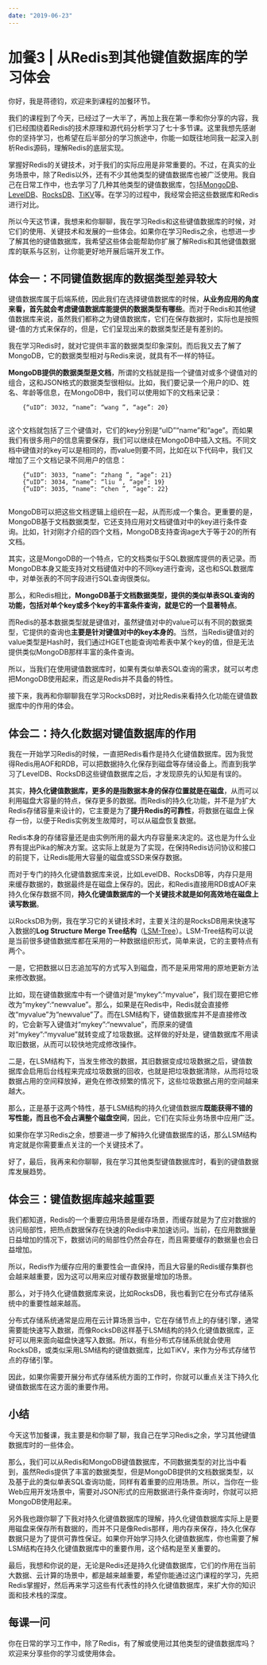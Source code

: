 ```yaml
---
date: "2019-06-23"
---  
```

      
# 加餐3 | 从Redis到其他键值数据库的学习体会
你好，我是蒋德钧，欢迎来到课程的加餐环节。

我们的课程到了今天，已经过了一大半了，再加上我在第一季和你分享的内容，我们已经围绕着Redis的技术原理和源代码分析学习了七十多节课。这里我想先感谢你的坚持学习，也希望在后半部分的学习旅途中，你能一如既往地同我一起深入剖析Redis源码，理解Redis的底层实现。

掌握好Redis的关键技术，对于我们的实际应用是非常重要的。不过，在真实的业务场景中，除了Redis以外，还有不少其他类型的键值数据库也被广泛使用。我自己在日常工作中，也去学习了几种其他类型的键值数据库，包括[MongoDB](http://www.mongodb.com)、[LevelDB](https://github.com/google/leveldb)、[RocksDB](http://rocksdb.org)、[TiKV](https://tikv.org)等。在学习的过程中，我经常会把这些数据库和Redis进行对比。

所以今天这节课，我想来和你聊聊，我在学习Redis和这些键值数据库的时候，对它们的使用、关键技术和发展的一些体会。如果你在学习Redis之余，也想进一步了解其他的键值数据库，我希望这些体会能帮助你扩展了解Redis和其他键值数据库的联系与区别，让你能更好地开展后端开发工作。

## 体会一：不同键值数据库的数据类型差异较大

键值数据库属于后端系统，因此我们在选择键值数据库的时候，**从业务应用的角度来看，首先就会考虑键值数据库能提供的数据类型有哪些**。而对于Redis和其他键值数据库来说，虽然我们都称之为键值数据库，它们在保存数据时，实际也是按照键-值的方式来保存的，但是，它们呈现出来的数据类型还是有差别的。

<!-- [[[read_end]]] -->

我在学习Redis时，就对它提供丰富的数据类型印象深刻。而后我又去了解了MongoDB，它的数据类型相对与Redis来说，就具有不一样的特征。

**MongoDB提供的数据类型是文档**，所谓的文档就是指一个键值对或多个键值对的组合，这和JSON格式的数据类型很相似。比如，我们要记录一个用户的ID、姓名、年龄等信息，在MongoDB中，我们可以使用如下的文档来记录：

```
    {“uID”: 3032, “name”: “wang ”, “age”: 20}
    

```

这个文档就包括了三个键值对，它们的key分别是“uID”“name”和“age”。而如果我们有很多用户的信息需要保存，我们可以继续在MongoDB中插入文档。不同文档中键值对的key可以是相同的，而value则要不同，比如在以下代码中，我们又增加了三个文档记录不同用户的信息：

```
    {“uID”: 3033, “name”: “zhang ”, “age”: 21}
    {“uID”: 3034, “name”: “liu ”, “age”: 19}
    {“uID”: 3035, “name”: “chen ”, “age”: 22}
    

```

MongoDB可以把这些文档逻辑上组织在一起，从而形成一个集合。更重要的是，MongoDB基于文档数据类型，它还支持应用对文档键值对中的key进行条件查询。比如，针对刚才介绍的四个文档，MongoDB支持查询age大于等于20的所有文档。

其实，这是MongoDB的一个特点，它的文档类似于SQL数据库提供的表记录。而MongoDB本身又能支持对文档键值对中的不同key进行查询，这也和SQL数据库中，对单张表的不同字段进行SQL查询很类似。

那么，和Redis相比，**MongoDB基于文档数据类型，提供的类似单表SQL查询的功能，包括对单个key或多个key的丰富条件查询，就是它的一个显著特点**。

而Redis的基本数据类型就是键值对，虽然键值对中的value可以有不同的数据类型，它提供的查询也**主要是针对键值对中的key本身的**。当然，当Redis键值对的value类型是Hash时，我们通过HGET也能查询哈希表中某个key的值，但是无法提供类似MongoDB那样丰富的条件查询。

所以，当我们在使用键值数据库时，如果有类似单表SQL查询的需求，就可以考虑把MongoDB使用起来，而这是Redis并不具备的特性。

接下来，我再和你聊聊我在学习RocksDB时，对比Redis来看持久化功能在键值数据库中的作用的体会。

## 体会二：持久化数据对键值数据库的作用

我在一开始学习Redis的时候，一直把Redis看作是持久化键值数据库。因为我觉得Redis用AOF和RDB，可以把数据持久化保存到磁盘等存储设备上。而直到我学习了LevelDB、RocksDB这些键值数据库之后，才发现原先的认知是有误的。

其实，**持久化键值数据库，更多的是指数据本身的保存位置就是在磁盘**，从而可以利用磁盘大容量的特点，保存更多的数据。而Redis的持久化功能，并不是为扩大Redis存储容量来设计的，它主要是为了**提升Redis的可靠性**，将数据在磁盘上保存一份，以便于Redis实例发生故障时，可以从磁盘恢复数据。

Redis本身的存储容量还是由实例所用的最大内存容量来决定的。这也是为什么业界有提出Pika的解决方案。这实际上就是为了实现，在保持Redis访问协议和接口的前提下，让Redis能用大容量的磁盘或SSD来保存数据。

而对于专门的持久化键值数据库来说，比如LevelDB、RocksDB等，内存只是用来缓存数据的，数据最终是在磁盘上保存的。因此，和Redis直接用RDB或AOF来持久化保存数据不同，**持久化键值数据库的一个关键技术就是如何高效地在磁盘上读写数据**。

以RocksDB为例，我在学习它的关键技术时，主要关注的是RocksDB用来快速写入数据的**Log Structure Merge Tree结构**（[LSM-Tree](http://xn--LSM-Tree-v07qv87p)）。LSM-Tree结构可以说是当前很多键值数据库都在采用的一种数据组织形式，简单来说，它的主要特点有两个。

一是，它把数据以日志追加写的方式写入到磁盘，而不是采用常用的原地更新方法来修改数据。

比如，现在键值数据库中有一个键值对是“mykey”:“myvalue”，我们现在要把它修改为“mykey”:“newvalue”。那么，如果是在Redis中，Redis就会直接修改“myvalue”为“newvalue”了。而在LSM结构下，键值数据库并不是直接修改的，它会新写入键值对“mykey”:“newvalue”，而原来的键值对“mykey”:“myvalue”就转变成了垃圾数据。这样做的好处是，键值数据库不用读取旧数据，从而可以较快地完成修改操作。

二是，在LSM结构下，当发生修改的数据，其旧数据变成垃圾数据之后，键值数据库会启用后台线程来完成垃圾数据的回收，也就是把垃圾数据清除，从而将垃圾数据占用的空间释放掉，避免在修改频繁的情况下，这些垃圾数据占用的空间越来越大。

那么，正是基于这两个特性，基于LSM结构的持久化键值数据库**既能获得不错的写性能，而且也不会占满整个磁盘空间**，因此，它们在实际业务场景中应用广泛。

如果你在学习Redis之余，想要进一步了解持久化键值数据库的话，那么LSM结构肯定就是你需要重点关注的一个关键技术了。

好了，最后，我再来和你聊聊，我在学习其他类型键值数据库时，看到的键值数据库发展趋势。

## 体会三：键值数据库越来越重要

我们都知道，Redis的一个重要应用场景是缓存场景，而缓存就是为了应对数据的访问局部性，把热点数据保存在快速的Redis中来加速访问。当前，在应用数据量日益增加的情况下，数据访问的局部性仍然会存在，而且需要缓存的数据量也会日益增加。

所以，Redis作为缓存应用的重要性会一直保持，而且大容量的Redis缓存集群也会越来越重要，因为这可以用来应对缓存数据量增加的场景。

那么，对于持久化键值数据库来说，比如RocksDB，我也看到它在分布式存储系统中的重要性越来越高。

分布式存储系统通常是应用在云计算场景当中，它在存储节点上的存储引擎，通常需要能快速写入数据，而像RocksDB这样基于LSM结构的持久化键值数据库，正好可以用来面向磁盘快速写入数据。所以，有些分布式存储系统就会使用RocksDB，或类似采用LSM结构的键值数据库，比如TiKV，来作为分布式存储节点的存储引擎。

因此，如果你需要开展分布式存储系统方面的工作时，你就可以重点关注下持久化键值数据库在这方面的重要作用。

## 小结

今天这节加餐课，我主要是和你聊了聊，我自己在学习Redis之余，学习其他键值数据库时的一些体会。

那么，我们可以从Redis和MongoDB键值数据库，不同数据类型的对比当中看到，虽然Redis提供了丰富的数据类型，但是MongoDB提供的文档数据类型，以及基于此的类似单表SQL查询功能，同样有着重要的应用场景。所以，当你在一些Web应用开发场景中，需要对JSON形式的应用数据进行条件查询时，你就可以把MongoDB使用起来。

另外我也跟你聊了下我对持久化键值数据库的理解，持久化键值数据库实际上是要用磁盘来保存所有数据的，而并不只是像Redis那样，用内存来保存，持久化保存数据只是为了提供可靠性保证。如果你开始学习持久化键值数据库，你也需要了解LSM结构在持久化键值数据库中的重要作用，这个结构是至关重要的。

最后，我想和你说的是，无论是Redis还是持久化键值数据库，它们的作用在当前大数据、云计算的场景中，都是越来越重要，希望你能通过这门课程的学习，先把Redis掌握好，然后再来学习这些有代表性的持久化键值数据库，来扩大你的知识面和技术栈的深度。

## 每课一问

你在日常的学习工作中，除了Redis，有了解或使用过其他类型的键值数据库吗？欢迎来分享些你的学习或使用体会。